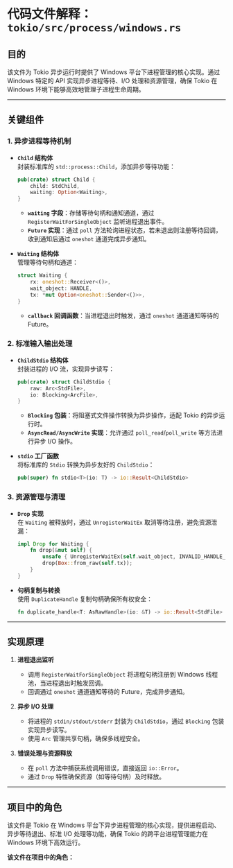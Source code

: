 # 代码文件解释：`tokio/src/process/windows.rs`

## **目的**
该文件为 Tokio 异步运行时提供了 Windows 平台下进程管理的核心实现。通过 Windows 特定的 API 实现异步进程等待、I/O 处理和资源管理，确保 Tokio 在 Windows 环境下能够高效地管理子进程生命周期。

---

## **关键组件**

### **1. 异步进程等待机制**
- **`Child` 结构体**  
  封装标准库的 `std::process::Child`，添加异步等待功能：
  ```rust
  pub(crate) struct Child {
      child: StdChild,
      waiting: Option<Waiting>,
  }
  ```
  - **`waiting` 字段**：存储等待句柄和通知通道，通过 `RegisterWaitForSingleObject` 监听进程退出事件。
  - **`Future` 实现**：通过 `poll` 方法轮询进程状态，若未退出则注册等待回调，收到通知后通过 `oneshot` 通道完成异步通知。

- **`Waiting` 结构体**  
  管理等待句柄和通道：
  ```rust
  struct Waiting {
      rx: oneshot::Receiver<()>,
      wait_object: HANDLE,
      tx: *mut Option<oneshot::Sender<()>>,
  }
  ```
  - **`callback` 回调函数**：当进程退出时触发，通过 `oneshot` 通道通知等待的 Future。

### **2. 标准输入输出处理**
- **`ChildStdio` 结构体**  
  封装进程的 I/O 流，实现异步读写：
  ```rust
  pub(crate) struct ChildStdio {
      raw: Arc<StdFile>,
      io: Blocking<ArcFile>,
  }
  ```
  - **`Blocking` 包装**：将阻塞式文件操作转换为异步操作，适配 Tokio 的异步运行时。
  - **`AsyncRead/AsyncWrite` 实现**：允许通过 `poll_read`/`poll_write` 等方法进行异步 I/O 操作。

- **`stdio` 工厂函数**  
  将标准库的 `Stdio` 转换为异步友好的 `ChildStdio`：
  ```rust
  pub(super) fn stdio<T>(io: T) -> io::Result<ChildStdio> 
  ```

### **3. 资源管理与清理**
- **`Drop` 实现**  
  在 `Waiting` 被释放时，通过 `UnregisterWaitEx` 取消等待注册，避免资源泄漏：
  ```rust
  impl Drop for Waiting {
      fn drop(&mut self) {
          unsafe { UnregisterWaitEx(self.wait_object, INVALID_HANDLE_VALUE) };
          drop(Box::from_raw(self.tx));
      }
  }
  ```

- **句柄复制与转换**  
  使用 `DuplicateHandle` 复制句柄确保所有权安全：
  ```rust
  fn duplicate_handle<T: AsRawHandle>(io: &T) -> io::Result<StdFile> 
  ```

---

## **实现原理**
1. **进程退出监听**  
   - 调用 `RegisterWaitForSingleObject` 将进程句柄注册到 Windows 线程池，当进程退出时触发回调。
   - 回调通过 `oneshot` 通道通知等待的 Future，完成异步通知。

2. **异步 I/O 处理**  
   - 将进程的 `stdin/stdout/stderr` 封装为 `ChildStdio`，通过 `Blocking` 包装实现异步读写。
   - 使用 `Arc` 管理共享句柄，确保多线程安全。

3. **错误处理与资源释放**  
   - 在 `poll` 方法中捕获系统调用错误，直接返回 `io::Error`。
   - 通过 `Drop` 特性确保资源（如等待句柄）及时释放。

---

## **项目中的角色**
该文件是 Tokio 在 Windows 平台下异步进程管理的核心实现，提供进程启动、异步等待退出、标准 I/O 处理等功能，确保 Tokio 的跨平台进程管理能力在 Windows 环境下高效运行。

**该文件在项目中的角色：**  